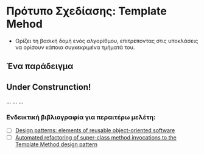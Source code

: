# Πρότυπο Σχεδίασης: Template Mehod

- Ορίζει τη βασική δομή ενός αλγορίθμου, επιτρέποντας στις υποκλάσεις να ορίσουν κάποια συγκεκριμένα τμήματά του.

## Ένα παράδειγμα

## Under Construnction!
...
...
...


### Ενδεικτική βιβλιογραφία για περαιτέρω μελέτη:
- [ ] [Design patterns: elements of reusable object-oriented software](http://faculty.chas.uni.edu/~wallingf/teaching/062/sessions/support/pattern-examples.pdf)
- [ ] [Automated refactoring of super-class method invocations to the Template Method design pattern](https://www2.aueb.gr/users/bzafiris/docs/infsof2016-zafeiris-call_super.pdf)
